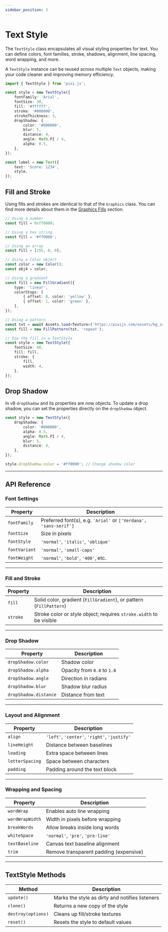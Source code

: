 ```yaml
---
sidebar_position: 3
---
```


# Text Style

The `TextStyle` class encapsulates all visual styling properties for text. You can define colors, font families, stroke, shadows, alignment, line spacing, word wrapping, and more.

A `TextStyle` instance can be reused across multiple `Text` objects, making your code cleaner and improving memory efficiency.

```ts
import { TextStyle } from 'pixi.js';

const style = new TextStyle({
    fontFamily: 'Arial',
    fontSize: 30,
    fill: '#ffffff',
    stroke: '#000000',
    strokeThickness: 3,
    dropShadow: {
        color: '#000000',
        blur: 5,
        distance: 4,
        angle: Math.PI / 4,
        alpha: 0.5,
    },
});

const label = new Text({
    text: 'Score: 1234',
    style,
});
```

## Fill and Stroke

Using fills and strokes are identical to that of the `Graphics` class. You can find more details about them in the [Graphics Fills](../graphics/graphics-fill.md) section.

```ts
// Using a number
const fill = 0xff0000;

// Using a hex string
const fill = '#ff0000';

// Using an array
const fill = [255, 0, 0];

// Using a Color object
const color = new Color();
const obj4 = color;

// Using a gradient
const fill = new FillGradient({
    type: 'linear',
    colorStops: [
        { offset: 0, color: 'yellow' },
        { offset: 1, color: 'green' },
    ],
});

// Using a pattern
const txt = await Assets.load<Texture>('https://pixijs.com/assets/bg_scene_rotate.jpg');
const fill = new FillPattern(txt, 'repeat');

// Use the fill in a TextStyle
const style = new TextStyle({
    fontSize: 48,
    fill: fill,
    stroke: {
        fill,
        width: 4,
    },
});
```

## Drop Shadow

In v8 `dropShadow` and its properties are now objects. To update a drop shadow, you can set the properties directly on the `dropShadow` object.

```ts
const style = new TextStyle({
    dropShadow: {
        color: '#000000',
        alpha: 0.5,
        angle: Math.PI / 4,
        blur: 5,
        distance: 4,
    },
});

style.dropShadow.color = '#ff0000'; // Change shadow color
```

---

## **API Reference**

### **Font Settings**

| Property      | Description                                                      |
| ------------- | ---------------------------------------------------------------- |
| `fontFamily`  | Preferred font(s), e.g. `'Arial'` or `['Verdana', 'sans-serif']` |
| `fontSize`    | Size in pixels                                                   |
| `fontStyle`   | `'normal'`, `'italic'`, `'oblique'`                              |
| `fontVariant` | `'normal'`, `'small-caps'`                                       |
| `fontWeight`  | `'normal'`, `'bold'`, `'400'`, etc.                              |

---

### **Fill and Stroke**

| Property | Description                                                         |
| -------- | ------------------------------------------------------------------- |
| `fill`   | Solid color, gradient (`FillGradient`), or pattern (`FillPattern`)  |
| `stroke` | Stroke color or style object; requires `stroke.width` to be visible |

---

### **Drop Shadow**

| Property              | Description                 |
| --------------------- | --------------------------- |
| `dropShadow.color`    | Shadow color                |
| `dropShadow.alpha`    | Opacity from `0.0` to `1.0` |
| `dropShadow.angle`    | Direction in radians        |
| `dropShadow.blur`     | Shadow blur radius          |
| `dropShadow.distance` | Distance from text          |

---

### **Layout and Alignment**

| Property        | Description                                  |
| --------------- | -------------------------------------------- |
| `align`         | `'left'`, `'center'`, `'right'`, `'justify'` |
| `lineHeight`    | Distance between baselines                   |
| `leading`       | Extra space between lines                    |
| `letterSpacing` | Space between characters                     |
| `padding`       | Padding around the text block                |

---

### **Wrapping and Spacing**

| Property        | Description                            |
| --------------- | -------------------------------------- |
| `wordWrap`      | Enables auto line wrapping             |
| `wordWrapWidth` | Width in pixels before wrapping        |
| `breakWords`    | Allow breaks inside long words         |
| `whiteSpace`    | `'normal'`, `'pre'`, `'pre-line'`      |
| `textBaseline`  | Canvas text baseline alignment         |
| `trim`          | Remove transparent padding (expensive) |

---

## **TextStyle Methods**

| Method             | Description                                     |
| ------------------ | ----------------------------------------------- |
| `update()`         | Marks the style as dirty and notifies listeners |
| `clone()`          | Returns a new copy of the style                 |
| `destroy(options)` | Cleans up fill/stroke textures                  |
| `reset()`          | Resets the style to default values              |
